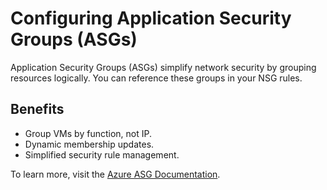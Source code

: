 # Configuring Application Security Groups (ASGs)

Application Security Groups (ASGs) simplify network security by grouping resources logically. You can reference these groups in your NSG rules.

## Benefits
- Group VMs by function, not IP.
- Dynamic membership updates.
- Simplified security rule management.

To learn more, visit the [Azure ASG Documentation](https://learn.microsoft.com/azure/virtual-network/application-security-groups?WT.mc_id=%3Fwt.mc_id%3Dstudentamb_260352).
